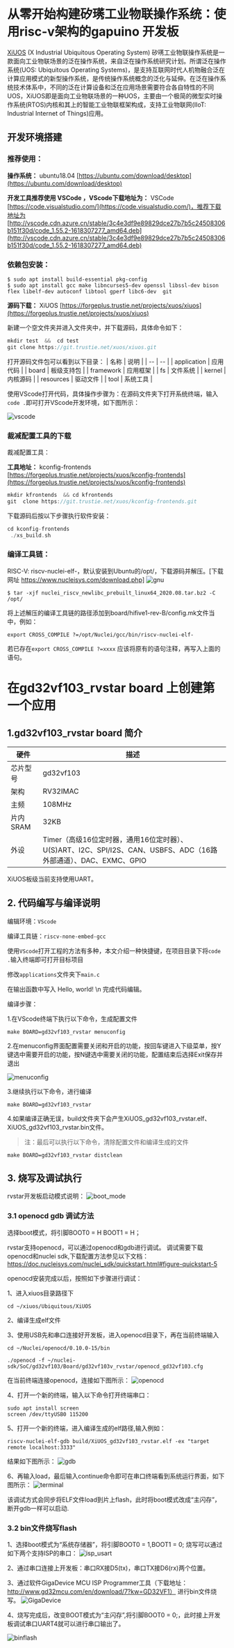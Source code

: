 # 从零开始构建矽璓工业物联操作系统：使用risc-v架构的gapuino 开发板

[XiUOS](http://xuos.io/) (X Industrial Ubiquitous Operating System) 矽璓工业物联操作系统是一款面向工业物联场景的泛在操作系统，来自泛在操作系统研究计划。所谓泛在操作系统(UOS: Ubiquitous Operating Systems)，是支持互联网时代人机物融合泛在计算应用模式的新型操作系统，是传统操作系统概念的泛化与延伸。在泛在操作系统技术体系中，不同的泛在计算设备和泛在应用场景需要符合各自特性的不同UOS，XiUOS即是面向工业物联场景的一种UOS，主要由一个极简的微型实时操作系统(RTOS)内核和其上的智能工业物联框架构成，支持工业物联网(IIoT: Industrial Internet of Things)应用。


## 开发环境搭建

### 推荐使用：

**操作系统：** ubuntu18.04 [https://ubuntu.com/download/desktop](https://ubuntu.com/download/desktop)

**开发工具推荐使用 VSCode   ，VScode下载地址为：** VSCode  [https://code.visualstudio.com/](https://code.visualstudio.com/)，推荐下载地址为 [http://vscode.cdn.azure.cn/stable/3c4e3df9e89829dce27b7b5c24508306b151f30d/code_1.55.2-1618307277_amd64.deb](http://vscode.cdn.azure.cn/stable/3c4e3df9e89829dce27b7b5c24508306b151f30d/code_1.55.2-1618307277_amd64.deb)

### 依赖包安装：

```
$ sudo apt install build-essential pkg-config
$ sudo apt install gcc make libncurses5-dev openssl libssl-dev bison flex libelf-dev autoconf libtool gperf libc6-dev  git
```

**源码下载：** XiUOS [https://forgeplus.trustie.net/projects/xuos/xiuos](https://forgeplus.trustie.net/projects/xuos/xiuos)

新建一个空文件夹并进入文件夹中，并下载源码，具体命令如下：

```c
mkdir test  &&  cd test
git clone https://git.trustie.net/xuos/xiuos.git
```

打开源码文件包可以看到以下目录：
| 名称 | 说明 |
| -- | -- |
| application | 应用代码 |
| board | 板级支持包 |
| framework | 应用框架 |
| fs | 文件系统 |
| kernel | 内核源码 |
| resources | 驱动文件 |
| tool | 系统工具 |

使用VScode打开代码，具体操作步骤为：在源码文件夹下打开系统终端，输入`code .`即可打开VScode开发环境，如下图所示：

![vscode](img/vscode.jpg)
  
### 裁减配置工具的下载

裁减配置工具：

**工具地址：** kconfig-frontends [https://forgeplus.trustie.net/projects/xuos/kconfig-frontends](https://forgeplus.trustie.net/projects/xuos/kconfig-frontends)

```c
mkdir kfrontends  && cd kfrontends
git  clone https://git.trustie.net/xuos/kconfig-frontends.git
```

下载源码后按以下步骤执行软件安装：

```c
cd kconfig-frontends
 ./xs_build.sh
```

### 编译工具链：

RISC-V: riscv-nuclei-elf-，默认安装到Ubuntu的/opt/，下载源码并解压。[下载网址 https://www.nucleisys.com/download.php]
![gnu](img/riscv_gnu.png)

```shell
$ tar -xjf nuclei_riscv_newlibc_prebuilt_linux64_2020.08.tar.bz2 -C /opt/
```

将上述解压的编译工具链的路径添加到board/hifive1-rev-B/config.mk文件当中，例如：

```
export CROSS_COMPILE ?=/opt/Nuclei/gcc/bin/riscv-nuclei-elf-
```

若已存在`export CROSS_COMPILE ?=xxxx`   应该将原有的语句注释，再写入上面的语句。

# 在gd32vf103_rvstar board 上创建第一个应用

## 1.gd32vf103_rvstar board 简介

| 硬件 | 描述 |
| -- | -- |
|芯片型号| gd32vf103 |
|架构| RV32IMAC |
|主频| 108MHz |
|片内SRAM| 32KB |
| 外设 | Timer（高级16位定时器，通用16位定时器）、U(S)ART、I2C、SPI/I2S、CAN、USBFS、ADC（16路外部通道）、DAC、EXMC、GPIO |

XiUOS板级当前支持使用UART。

## 2. 代码编写与编译说明

编辑环境：`VScode`

编译工具链：`riscv-none-embed-gcc`

使用`VScode`打开工程的方法有多种，本文介绍一种快捷键，在项目目录下将`code .`输入终端即可打开目标项目

修改`applications`文件夹下`main.c`

在输出函数中写入  Hello, world! \n 完成代码编辑。


编译步骤：

1.在VScode终端下执行以下命令，生成配置文件

```
make BOARD=gd32vf103_rvstar menuconfig
```

2.在menuconfig界面配置需要关闭和开启的功能，按回车键进入下级菜单，按Y键选中需要开启的功能，按N键选中需要关闭的功能，配置结束后选择Exit保存并退出

![menuconfig](img/menuconfig.png)

3.继续执行以下命令，进行编译

```
make BOARD=gd32vf103_rvstar
```

4.如果编译正确无误，build文件夹下会产生XiUOS_gd32vf103_rvstar.elf、XiUOS_gd32vf103_rvstar.bin文件。

>注：最后可以执行以下命令，清除配置文件和编译生成的文件

```
make BOARD=gd32vf103_rvstar distclean
```

## 3. 烧写及调试执行
rvstar开发板启动模式说明：
![boot_mode](./img/boot_mode.png)


### 3.1 openocd gdb 调试方法
选择boot模式，将引脚BOOT0 = H BOOT1 = H；

rvstar支持openocd，可以通过openocd和gdb进行调试。
调试需要下载openocd和nuclei sdk,下载配置方法参见以下文档：
https://doc.nucleisys.com/nuclei_sdk/quickstart.html#figure-quickstart-5

openocd安装完成以后，按照如下步骤进行调试：

1、进入xiuos目录路径下
```
cd ~/xiuos/Ubiquitous/XiUOS 
```

2、编译生成elf文件


3、使用USB先和串口连接好开发板，进入openocd目录下，再在当前终端输入
```
cd ~/Nuclei/openocd/0.10.0-15/bin

./openocd -f ~/nuclei-sdk/SoC/gd32vf103/Board/gd32vf103v_rvstar/openocd_gd32vf103.cfg 
```
在当前终端连接openocd，连接如下图所示：
![openocd](./img/openocd.png)

4、打开一个新的终端，输入以下命令打开终端串口：
```
sudo apt install screen
screen /dev/ttyUSB0 115200
```

5、打开一个新的终端，进入编译生成的elf路径,输入例如：
```
riscv-nuclei-elf-gdb build/XiUOS_gd32vf103_rvstar.elf -ex "target remote localhost:3333"
```
结果如下图所示：
![gdb](./img/gdb_load.png)

6、再输入load，最后输入continue命令即可在串口终端看到系统运行界面，如下图所示：
![terminal](./img/terminal.png)

该调试方式会同步将ELF文件load到片上flash，此时将boot模式改成“主闪存”，断开gdb一样可以启动.

### 3.2 bin文件烧写flash

1、选择boot模式为“系统存储器”，将引脚BOOT0 = 1,BOOT1 = 0;
烧写可以通过如下两个支持ISP的串口：
![isp_usart](./img/ISP_support_usart.png)

2、通过串口连接上开发板：串口RX接D5(tx)，串口TX接D6(rx)两个位置。

3、通过软件GigaDevice MCU ISP Programmer工具（下载地址：http://www.gd32mcu.com/en/download/7?kw=GD32VF1） 进行bin文件烧写。
![GigaDevice](./img/GigaDevice.png)

4、烧写完成后，改变BOOT模式为“主闪存”,将引脚BOOT0 = 0;，此时接上开发板调试串口UART4就可以进行串口输出了。

![binflash](./img/bin_flash.png)